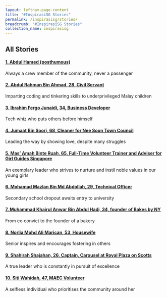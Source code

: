 ```yaml
---
layout: leftnav-page-content
title: "#InspirasiSG Stories"
permalink: /inspirasisg/stories/
breadcrumb: "#InspirasiSG Stories"
collection_name: inspirasisg
---
```

## **All Stories**

#### <a href="/inspirasisg/stories/abdul-hamed/">1. Abdul Hamed (posthumous)</a>

Always a crew member of the community, never a passenger

#### <a href="/inspirasisg/stories/abdul-rahman-bin-ahmad/">2. Abdul Rahman Bin Ahmad, 28, Civil Servant</a>

Imparting coding and tinkering skills to underprivileged Malay children

#### <a href="/inspirasisg/stories/ibrahim-fergo-junaidi/">3. Ibrahim Fergo Junaidi, 34, Business Developer</a>

Tech whiz who puts others before himself

#### <a href="/inspirasisg/stories/jumaat-bin-soori/">4. Jumaat Bin Soori, 68, Cleaner for Nee Soon Town Council</a>

Leading the way by showing love, despite many struggles

#### <a href="/inspirasisg/stories/mas-amah-binte-ruah/">5. Mas’ Amah Binte Ruah, 65, Full-Time Volunteer Trainer and Adviser for Girl Guides Singapore</a>

An exemplary leader who strives to nurture and instil noble values in our young girls

#### <a href="/inspirasisg/stories/mohamad-mazlan-bin-md-abdollah/">6. Mohamad Mazlan Bin Md Abdollah, 29, Technical Officer</a>
  
Secondary school dropout awaits entry to university

#### <a href="/inspirasisg/stories/muhammad-khairul-anwar-bin-abdul-hadi/">7. Muhammad Khairul Anwar Bin Abdul Hadi, 34, founder of Bakes by NY</a>

From ex-convict to the founder of a bakery

#### <a href="/inspirasisg/stories/norlia-mohd-ali-marican/">8. Norlia Mohd Ali Marican, 53, Housewife</a>

Senior inspires and encourages fostering in others

#### <a href="/inspirasisg/stories/shahirah-shajahan/">9. Shahirah Shajahan, 26, Captain, Carousel at Royal Plaza on Scotts</a>
  
A true leader who is constantly in pursuit of excellence

#### <a href="/inspirasisg/stories/siti-wahidah/">10. Siti Wahidah, 47, MAEC Volunteer</a>
 
A selfless individual who prioritises the community around her
